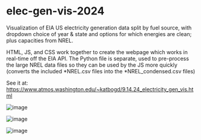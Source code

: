 # elec-gen-vis-2024
Visualization of EIA US electricity generation data split by fuel source, with dropdown choice of year &amp; state and options for which energies are clean; plus capacities from NREL.

HTML, JS, and CSS work together to create the webpage which works in real-time off the EIA API. The Python file is separate, used to pre-process the large NREL data files so they can be used by the JS more quickly (converts the included *NREL.csv files into the *NREL_condensed.csv files)

See it at: https://www.atmos.washington.edu/~katbogd/9.14.24_electricity_gen_vis.html

![image](https://github.com/user-attachments/assets/793b9186-47a2-45d3-a967-5c9e6ea06985)

![image](https://github.com/user-attachments/assets/3dfed353-8961-4d95-af09-c2a0a7f7daf4)

![image](https://github.com/user-attachments/assets/c3bb4b42-8784-449b-b843-ec5df033decd)


